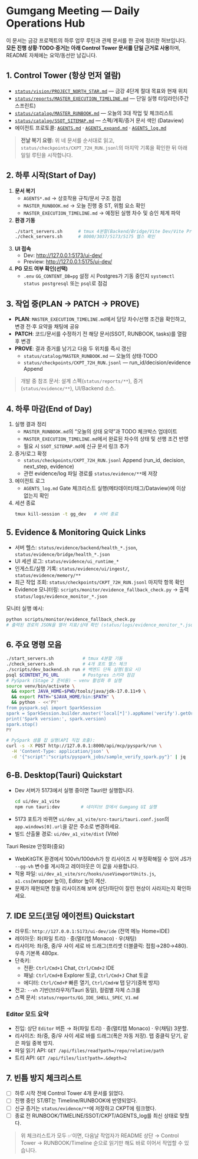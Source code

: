 # Gumgang Meeting — Daily Operations Hub

이 문서는 금강 프로젝트의 하루 업무 루틴과 관제 문서를 한 곳에 정리한 허브입니다. **모든 진행 상황·TODO·증거는 아래 Control Tower 문서를 단일 근거로 사용**하며, README 자체에는 요약/동선만 남깁니다.

## 1. Control Tower (항상 먼저 열람)
- [`status/vision/PROJECT_NORTH_STAR.md`](status/vision/PROJECT_NORTH_STAR.md) — 금강 4단계 절대 목표와 현재 위치
- [`status/reports/MASTER_EXECUTION_TIMELINE.md`](status/reports/MASTER_EXECUTION_TIMELINE.md) — 단일 실행 타임라인(주간 스프린트)
- [`status/catalog/MASTER_RUNBOOK.md`](status/catalog/MASTER_RUNBOOK.md) — 오늘의 3대 작업 및 체크리스트
- [`status/catalog/SSOT_SITEMAP.md`](status/catalog/SSOT_SITEMAP.md) — 스펙/계획/증거 문서 색인 (Dataview)
- 에이전트 프로토콜: [`AGENTS.md`](AGENTS.md) · [`AGENTS_expand.md`](AGENTS_expand.md) · [`AGENTS_log.md`](AGENTS_log.md)

> **전날 복기 요령:** 위 네 문서를 순서대로 읽고, `status/checkpoints/CKPT_72H_RUN.jsonl`의 마지막 기록을 확인한 뒤 아래 일일 루틴을 시작합니다.

## 2. 하루 시작(Start of Day)
1. **문서 복기**
   - `AGENTS*.md` → 상호작용 규칙/문서 구조 점검
   - `MASTER_RUNBOOK.md` → 오늘 진행 중 ST, 위험 요소 확인
   - `MASTER_EXECUTION_TIMELINE.md` → 예정된 실행 차수 및 승인 체계 파악
2. **환경 기동**
   ```bash
   ./start_servers.sh      # tmux 4분할(Backend/Bridge/Vite Dev/Vite Preview)
   ./check_servers.sh      # 8000/3037/5173/5175 헬스 확인
   ```
3. **UI 접속**
   - Dev: <http://127.0.0.1:5173/ui-dev/>
   - Preview: <http://127.0.0.1:5175/ui-dev/>
4. **PG 모드 여부 확인(선택)**
   - `.env` `GG_CONTENT_DB=pg` 설정 시 Postgres가 기동 중인지 `systemctl status postgresql` 또는 `psql`로 점검

## 3. 작업 중(PLAN → PATCH → PROVE)
- **PLAN**: `MASTER_EXECUTION_TIMELINE.md`에서 담당 차수/선행 조건을 확인하고, 변경 전·후 요약을 채팅에 공유
- **PATCH**: 코드/문서를 수정하기 전 해당 문서(SSOT, RUNBOOK, tasks)를 열람 후 변경
- **PROVE**: 결과 증거를 남기고 다음 두 위치를 즉시 갱신
  - `status/catalog/MASTER_RUNBOOK.md` — 오늘의 상태·TODO
  - `status/checkpoints/CKPT_72H_RUN.jsonl` — run_id/decision/evidence Append

> 개발 중 참조 문서: 설계 스펙(`status/reports/**`), 증거(`status/evidence/**`), UI/Backend 소스.

## 4. 하루 마감(End of Day)
1. 실행 결과 정리
   - `MASTER_RUNBOOK.md`의 “오늘의 상태 요약”과 TODO 체크박스 업데이트
   - `MASTER_EXECUTION_TIMELINE.md`에서 완료된 차수의 상태 및 선행 조건 반영
   - 필요 시 `SSOT_SITEMAP.md`에 신규 문서 링크 추가
2. 증거/로그 확정
   - `status/checkpoints/CKPT_72H_RUN.jsonl` Append (run_id, decision, next_step, evidence)
   - 관련 evidence/log 파일 경로를 `status/evidence/**`에 저장
3. 에이전트 로그
   - `AGENTS_log.md` Gate 체크리스트 실행(메타데이터/태그/Dataview)에 이상 없는지 확인
4. 세션 종료
   ```bash
   tmux kill-session -t gg_dev   # 서버 종료
   ```

## 5. Evidence & Monitoring Quick Links
- 서버 헬스: `status/evidence/backend/health_*.json`, `status/evidence/bridge/health_*.json`
- UI 세션 로그: `status/evidence/ui_runtime_*`
- 인게스트/실행 기록: `status/evidence/ui/ingest/`, `status/evidence/memory/**`
- 최근 작업 조회: `status/checkpoints/CKPT_72H_RUN.jsonl` 마지막 항목 확인
- Evidence 모니터링: `scripts/monitor/evidence_fallback_check.py` → 출력 `status/logs/evidence_monitor_*.json`

모니터 실행 예시:
```bash
python scripts/monitor/evidence_fallback_check.py
# 출력된 경로의 JSON을 열어 지표/상태 확인 (status/logs/evidence_monitor_*.json)
```

## 6. 주요 명령 모음
```bash
./start_servers.sh           # tmux 4분할 기동
./check_servers.sh           # 4개 포트 헬스 체크
./scripts/dev_backend.sh run # 백엔드 단독 실행(필요 시)
psql $CONTENT_PG_URL         # Postgres 스키마 점검
# PySpark (Stage 2 준비용) — venv 활성화 후 실행
source venv/bin/activate \
  && export JAVA_HOME=$PWD/tools/java/jdk-17.0.11+9 \
  && export PATH="$JAVA_HOME/bin:$PATH" \
  && python - <<'PY'
from pyspark.sql import SparkSession
spark = SparkSession.builder.master('local[*]').appName('verify').getOrCreate()
print('Spark version:', spark.version)
spark.stop()
PY

# PySpark 샘플 잡 실행(API 직접 호출):
curl -s -X POST http://127.0.0.1:8000/api/mcp/pyspark/run \
  -H 'Content-Type: application/json' \
  -d '{"script":"scripts/pyspark_jobs/sample_verify_spark.py"}' | jq
```

## 6‑B. Desktop(Tauri) Quickstart
- Dev 서버가 5173에서 실행 중이면 Tauri만 실행합니다.
  ```bash
  cd ui/dev_a1_vite
  npm run tauri:dev        # 네이티브 창에서 Gumgang UI 실행
  ```
- 5173 포트가 바뀌면 `ui/dev_a1_vite/src-tauri/tauri.conf.json`의 `app.windows[0].url`을 같은 주소로 변경하세요.
- 빌드 산출물 경로: `ui/dev_a1_vite/dist` (Vite)

Tauri Resize 안정화(중요)
- WebKitGTK 환경에서 100vh/100dvh가 창 리사이즈 시 부정확해질 수 있어 JS가 `--gg-vh` 변수를 게시하고 레이아웃은 이 값을 사용합니다.
- 적용 파일: `ui/dev_a1_vite/src/hooks/useViewportUnits.js`, `a1.css`(wrapper 높이), Editor 높이 계산.
- 문제가 재현되면 창을 리사이즈해 보며 상단/하단이 잘린 현상이 사라지는지 확인하세요.

## 7. IDE 모드(코딩 에이전트) Quickstart
- 라우트: `http://127.0.0.1:5173/ui-dev/ide` (전역 메뉴 Home=IDE)
- 레이아웃: 좌(파일 트리) · 중(멀티탭 Monaco) · 우(채팅)
- 리사이저: 좌/중, 중/우 사이 세로 바 드래그(프리셋 더블클릭: 접힘→280→480). 우측 기본폭 480px.
- 단축키: 
  - 전환: `Ctrl/Cmd+1` Chat, `Ctrl/Cmd+2` IDE
  - 패널: `Ctrl/Cmd+B` Explorer 토글, `Ctrl/Cmd+J` Chat 토글
  - 에디터: `Ctrl/Cmd+P` 빠른 열기, `Ctrl/Cmd+W` 탭 닫기(중복 방지)
- 전고: `--vh` 기반(브라우저/Tauri 동일), 컬럼별 자체 스크롤
- 스펙 문서: `status/reports/GG_IDE_SHELL_SPEC_V1.md`

### Editor 모드 요약
- 진입: 상단 `Editor` 버튼 → 좌(파일 트리) · 중(멀티탭 Monaco) · 우(채팅) 3분할.
- 리사이즈: 좌/중, 중/우 사이 세로 바를 드래그(폭은 자동 저장). 탭 중클릭 닫기, 같은 파일 중복 방지.
- 파일 읽기 API: `GET /api/files/read?path=/repo/relative/path`
- 트리 API: `GET /api/files/list?path=.&depth=2`

## 7. 빈틈 방지 체크리스트
- [ ] 하루 시작 전에 Control Tower 4개 문서를 읽었다.
- [ ] 진행 중인 ST/BT는 Timeline/RUNBOOK에 반영되었다.
- [ ] 신규 증거는 `status/evidence/**`에 저장하고 CKPT에 링크했다.
- [ ] 종료 전 RUNBOOK/TIMELINE/SSOT/CKPT/AGENTS_log를 최신 상태로 맞췄다.

> 위 체크리스트가 모두 ✅이면, 다음날 작업자가 README 상단 → Control Tower → RUNBOOK/Timeline 순으로 읽기만 해도 바로 이어서 작업할 수 있습니다.
